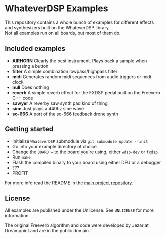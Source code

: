 # WhateverDSP Examples

This repository contains a whole bunch of examples for different effects and synthesizers built on the WhateverDSP library.  
Not all examples run on all boards, but most of them do.

## Included examples
* **AIRHORN** Clearly the best instrument. Plays back a sample when pressing a button
* **filter** A simple combination lowpass/highpass filter
* **midi** Generates random midi sequences from audio triggers or midi clock
* **null** Does nothing
* **reverb** A simple reverb effect for the FXDSP pedal built on the Freeverb C++ code
* **sawyer** A reverby saw synth pad kind of thing
* **sine** Just plays a 440hz sine wave
* **so-666** A port of the so-666 feedback drone synth

## Getting started

* Initialize `WhateverDSP` submodule via `git submodule update --init`
* Go into your example directory of choice
* Change the `BOARD =` to the board you're using, either `wdsp-dev` or `fxdsp`
* Run `make`
* Flash the compiled binary to your board using either DFU or a debugger
* ???
* PROFIT

For more info read the README in the [main project repository](https://github.com/NuclearLighthouseStudios/WhateverDSP).

## License

All examples are published under the Unlicense. See `UNLICENSE` for more information.

The original Freeverb algorithm and code were developed by Jezar at Dreampoint and are in the public domain.